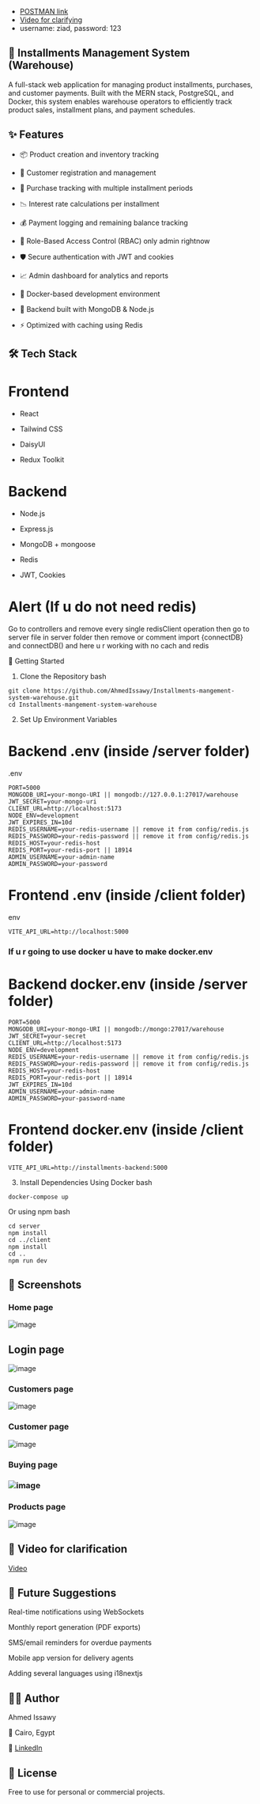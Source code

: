 - [POSTMAN link](https://app.getpostman.com/join-team?invite_code=3ee466d4637385ed64f85ad06ccf229f206e2b312fa1936b4b79f5d89cc6898e&target_code=a20e294c5419b8455380063d183c1fb4)
- [Video for clarifying](https://drive.google.com/file/d/1dogeYHtglDMp8ulbY1EN4zax1DcxojPI/view?usp=sharing)
- username: ziad, password: 123 
 
## 🧾 Installments Management System (Warehouse)
   
A full-stack web application for managing product installments, purchases, and customer payments. Built with the MERN stack, PostgreSQL, and Docker, this system enables warehouse operators to efficiently track product sales, installment plans, and payment schedules.
 
## ✨ Features

- 📦 Product creation and inventory tracking

- 👥 Customer registration and management

- 🧾 Purchase tracking with multiple installment periods

- 📉 Interest rate calculations per installment

- 💰 Payment logging and remaining balance tracking

- 🔐 Role-Based Access Control (RBAC) only admin rightnow

- 🛡️ Secure authentication with JWT and cookies

- 📈 Admin dashboard for analytics and reports

- 🐳 Docker-based development environment

- 🧠 Backend built with MongoDB & Node.js

- ⚡ Optimized with caching using Redis

## 🛠️ Tech Stack

# Frontend

- React

- Tailwind CSS

- DaisyUI

- Redux Toolkit

# Backend

- Node.js

- Express.js

- MongoDB + mongoose

- Redis

- JWT, Cookies

# Alert (If u do not need redis)

Go to controllers and remove every single redisClient operation then go to server file in server folder then remove or comment import {connectDB} and connectDB() and here u r working with no cach and redis

🔧 Getting Started

1. Clone the Repository
   bash

```
git clone https://github.com/AhmedIssawy/Installments-mangement-system-warehouse.git
cd Installments-mangement-system-warehouse
```

2. Set Up Environment Variables

# Backend .env (inside /server folder)

.env

```
PORT=5000
MONGODB_URI=your-mongo-URI || mongodb://127.0.0.1:27017/warehouse
JWT_SECRET=your-mongo-uri
CLIENT_URL=http://localhost:5173
NODE_ENV=development
JWT_EXPIRES_IN=10d
REDIS_USERNAME=your-redis-username || remove it from config/redis.js
REDIS_PASSWORD=your-redis-password || remove it from config/redis.js
REDIS_HOST=your-redis-host
REDIS_PORT=your-redis-port || 18914
ADMIN_USERNAME=your-admin-name
ADMIN_PASSWORD=your-password
```

# Frontend .env (inside /client folder)

env

```
VITE_API_URL=http://localhost:5000
```

### If u r going to use docker u have to make docker.env

# Backend docker.env (inside /server folder)

```
PORT=5000
MONGODB_URI=your-mongo-URI || mongodb://mongo:27017/warehouse
JWT_SECRET=your-secret
CLIENT_URL=http://localhost:5173
NODE_ENV=development
REDIS_USERNAME=your-redis-username || remove it from config/redis.js
REDIS_PASSWORD=your-redis-password || remove it from config/redis.js
REDIS_HOST=your-redis-host
REDIS_PORT=your-redis-port || 18914
JWT_EXPIRES_IN=10d
ADMIN_USERNAME=your-admin-name
ADMIN_PASSWORD=your-password-name
```

# Frontend docker.env (inside /client folder)

```
VITE_API_URL=http://installments-backend:5000
```

3. Install Dependencies
   Using Docker
   bash

```
docker-compose up
```

Or using npm
bash

```
cd server
npm install
cd ../client
npm install
cd ..
npm run dev
```

## 📸 Screenshots

### Home page

![image](https://github.com/user-attachments/assets/f9713581-46f2-4929-a3f7-f50641982599)

## Login page

![image](https://github.com/user-attachments/assets/49055c3e-e141-4c37-bab0-7fbb079dbc2e)

### Customers page

![image](https://github.com/user-attachments/assets/2f476cc2-817e-4856-b3d6-ebcd77ea5d58)

### Customer page

![image](https://github.com/user-attachments/assets/4afccacd-da9f-45c0-9343-f963e55d7dc8)

### Buying page

### ![image](https://github.com/user-attachments/assets/caba9fda-1ba8-4980-9c73-764461587531)

### Products page

![image](https://github.com/user-attachments/assets/d1c9b25f-29ce-4575-8193-959d8865dd89)

## 🎥 Video for clarification

[Video](https://drive.google.com/file/d/1dogeYHtglDMp8ulbY1EN4zax1DcxojPI/view?usp=sharing)

## 🔮 Future Suggestions

Real-time notifications using WebSockets

Monthly report generation (PDF exports)

SMS/email reminders for overdue payments

Mobile app version for delivery agents

Adding several languages using i18nextjs

## 👨‍💻 Author

Ahmed Issawy

📍 Cairo, Egypt

🔗 [LinkedIn](https://www.linkedin.com/in/ahmed-issawy-fares/)

## 📄 License

Free to use for personal or commercial projects.
